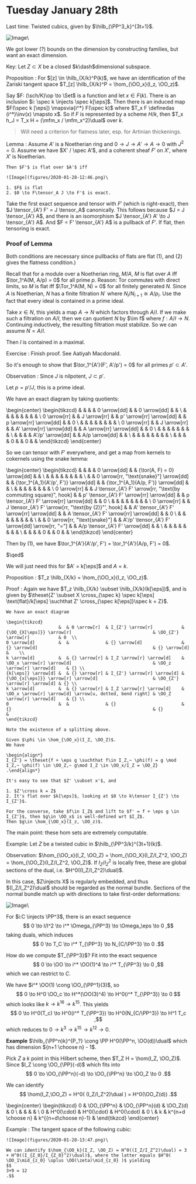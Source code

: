# Tuesday January 28th

Last time:
Twisted cubics, given by $\hilb_{\PP^3_k}^{3t+1}$.

![Image](figures/2020-01-28-12:36.png)\

We got lower (?) bounds on the dimension by constructing families, but want an exact dimension.

Key:
Let $Z\subset X$ be a closed $k\dash$dimensional subspace.

Proposition
: For $[z] \in \hilb_{X/k}^P(k)$, we have an identification of the Zariski tangent space $T_[z] \hilb_{X/k}^P = \hom_{\OO_x}(I_z, \OO_z)$.

Say $F: (\sch/K)\op \to \Set$ is a function and let $x\in F(k)$.
There is an inclusion $i: \spec k \injects \spec k[\eps]$.
Then there is an induced map $F(\spec k [\eps]) \mapsvia{i^*} F(\spec k)$ where $T_x F \definedas (i^*)\inv(x) \mapsto x$.
So if $F$ is represented by a scheme $H/k$, then $T_x h_J = T_x H = (\mfm_x / \mfm_x^2)\dual$ over $k$.

> Will need a criterion for flatness later, esp. for Artinian thickenings.

Lemma
:   Assume $A'$ is a Noetherian ring and $0 \to J \to A' \to A \to 0$ with $J^2 = 0$.
    Assume we have $X' / \spec A'$, and a coherent sheaf $F'$ on $X'$, where $X'$ is Noetherian.

    Then $F'$ is flat over $A'$ iff

    ![Image](figures/2020-01-28-12:46.png)\

    1. $F$ is flat
    2. $0 \to F\tensor_A J \to F'$ is exact.

Take the first exact sequence and tensor with $F'$ (which is right-exact), then $J \tensor_{A'} F' = J \tensor_A$ canonically.
This follows because $J = J \tensor_{A'} A$, and there is an isomorphism $J \tensor_{A'} A' \to J \tensor_{A'} A$.
And $F = F' \tensor_{A'} A$ is a pullback of $F'$.
If flat, then tensoring is exact.

### Proof of Lemma

Both conditions are necessary since pullbacks of flats are flat (1), and (2) gives the flatness condition.)

Recall that for a module over a Noetherian ring, $M/A$, $M$ is flat over $A$ iff $\tor_1^A(M, A/p) = 0$ for all prime $p$.
Reason: Tor commutes with direct limits, so $M$ is flat iff $\Tor_1^A(M, N) = 0$ for all finitely generated $N$.
Since $A$ is Noetherian, $N$ has a finite filtration $N^\cdot$ where $N_i / N_{i+1} \cong A/p_i$.
Use the fact that every ideal is contained in a prime ideal.

Take $x\in N$, this yields a map $A\to N$ which factors through $A/I$.
If we make such a filtration on $A/I$, then we can quotient $N$ by $\im f$ where $f: A/I \to N$.
Continuing inductively, the resulting filtration must stabilize.
So we can assume $N = A/I$.

Then $I$ is contained in a maximal.

Exercise
: Finish proof.
  See Aatiyah Macdonald.

So it's enough to show that $\tor_1^{A'}(F', A'/p') = 0$ for all primes $p' \subset A'$.

Observation
: Since $J$ is nilpotent, $J \subset p'$.

Let $p = p'/J$, this is a prime ideal.

We have an exact diagram by taking quotients:

\begin{center}
\begin{tikzcd}
             &  &              &  & 0 \arrow[dd]             &  & 0 \arrow[dd]            &  &   \\
             &  &              &  &                          &  &                         &  &   \\
0 \arrow[rr] &  & J \arrow[rr] &  & p' \arrow[rr] \arrow[dd] &  & p \arrow[rr] \arrow[dd] &  & 0 \\
             &  &              &  &                          &  &                         &  &   \\
0 \arrow[rr] &  & J \arrow[rr] &  & A' \arrow[rr] \arrow[dd] &  & A \arrow[rr] \arrow[dd] &  & 0 \\
             &  &              &  &                          &  &                         &  &   \\
             &  &              &  & A'/p' \arrow[dd]         &  & A/p \arrow[dd]          &  &   \\
             &  &              &  &                          &  &                         &  &   \\
             &  &              &  & 0                        &  & 0                       &  &
\end{tikzcd}
\end{center}

So we can tensor with $F'$ everywhere, and get a map from kernels to cokernels using the snake lemma:

\begin{center}
\begin{tikzcd}
             &  &                                                                  &  & 0 \arrow[dd]                                     &  & {\tor(A, F) = 0} \arrow[dd]             &  &   \\
             &  &                                                                  &  &                                                  &  &                                         &  &   \\
             &  & 0 \arrow[rr, "\text{snake}"] \arrow[dd]                          &  & {\tor_1^{A_1}(A'/p', F')} \arrow[dd]             &  & {\tor_1^{A_1}(A/p, F')} \arrow[dd]      &  &   \\
             &  &                                                                  &  &                                                  &  &                                         &  &   \\
0 \arrow[rr] &  & J \tensor_{A'} F' \arrow[rr, "\text{by commuting square}", hook] &  & p' \tensor_{A'} F' \arrow[rr] \arrow[dd]         &  & p \tensor_{A'} F' \arrow[rr] \arrow[dd] &  & 0 \\
             &  &                                                                  &  &                                                  &  &                                         &  &   \\
0 \arrow[rr] &  & J \tensor_{A'} F' \arrow[rr, "\text{by (2)}"', hook]             &  & A' \tensor_{A'} F' \arrow[rr] \arrow[dd]         &  & A \tensor_{A'} F' \arrow[rr] \arrow[dd] &  & 0 \\
             &  &                                                                  &  &                                                  &  &                                         &  &   \\
             &  & 0 \arrow[rr, "\text{snake}"]                                     &  & A'/p' \tensor_{A'} F' \arrow[dd] \arrow[rr, "="] &  & A/p \tensor_{A'} F' \arrow[dd]          &  &   \\
             &  &                                                                  &  &                                                  &  &                                         &  &   \\
             &  &                                                                  &  & 0                                                &  & 0                                       &  &
\end{tikzcd}
\end{center}

Then by (1), we have $\tor_1^{A'}(A'/p', F') = \tor_1^{A'}(A/p, F') = 0$.

$\qed$

We will just need this for $A' = k[\eps]$ and $A=k$.

Proposition
: $T_z \hilb_{X/k} = \hom_{\OO_x}(I_z, \OO_z)$.

Proof
:   Again we have $T_z \hilb_{X/k} \subset \hilb_{X/k}(k[\eps])$, and is given by $\theset{Z' \subset X \cross_{\spec k} \spec k[\eps] \text{flat}/k[\eps] \suchthat Z' \cross_{\spec k[\eps]}\spec k = Z}$.

    We have an exact diagram

    \begin{tikzcd}
                        &  & 0 \arrow[r]  & I_{Z'} \arrow[r]           & {\OO_{X[\eps]}} \arrow[r]                               & \OO_{Z'} \arrow[r]           & 0  \\
    0 \arrow[d]         &  &              & {} \arrow[d]               & {} \arrow[d]                                            & {} \arrow[d]                 &    \\
    k \arrow[d]         &  & {} \arrow[r] & I_Z \arrow[r] \arrow[d]    & \OO_x \arrow[r] \arrow[d]                               & \OO_z \arrow[r] \arrow[d]    & {} \\
    {k[\eps]} \arrow[d] &  & {} \arrow[r] & I_{Z'} \arrow[r] \arrow[d] & {\OO_{x[\eps]}} \arrow[r] \arrow[d]                     & \OO_{Z'} \arrow[r] \arrow[d] & {} \\
    k \arrow[d]         &  & {} \arrow[r] & I_Z \arrow[r] \arrow[d]    & \OO_x \arrow[r] \arrow[d] \arrow[u, dotted, bend right] & \OO_Z \arrow[r] \arrow[d]    & {} \\
    0                   &  &              & {}                         & {}                                                      & {}                           &
    \end{tikzcd}

    Note the existence of a splitting above.

    Given $\phi \in \hom_{\OO_x}(I_Z, \OO_Z)$.
    We have

    \begin{align*}
    I_{Z'} = \theset{f + \eps g \suchthat f\in I_Z,~ \phi(f) = g \mod I_Z,~ \phi(f) \in \OO_Z,~ g\mod I_Z \in \OO_x/I_Z = \OO_Z}
    .\end{align*}

    It's easy to see that $Z' \subset x'$, and

    1. $Z'\cross k = Z$
    2. It's flat over $k[\eps]$, looking at $0 \to k\tensor I_{Z'} \to I_{Z'}$.

    For the converse, take $f\in I_Z$ and lift to $f' = f + \eps g \in I_{Z'}$, then $g\in \OO_x$ is well-defined wrt $I_Z$.
    Then $g\in \hom_{\OO_x}(I_z, \OO_z)$.

The main point: these hom sets are extremely computable.

Example:
Let $Z$ be a twisted cubic in $\hilb_{\PP^3/k}^{3t+1}(k)$.

Observation:
$\hom_{\OO_x}(I_Z, \OO_Z) = \hom_{\OO_X}(I_Z/I_Z^2, \OO_Z) = \hom_{\OO_Z}(I_Z/I_Z^2, \OO_Z)$.
If $I_Z/I_Z^2$ is locally free, these are global sections of the dual, i.e. $H^0((I_Z/I_Z^2)\dual)$.

In this case, $Z\injects X$ is regularly embedded, and thus $(I_Z/I_Z^2)\dual$ should be regarded as the normal bundle.
Sections of the normal bundle match up with directions to take first-order deformations:

![Image](figures/2020-01-28-13:36.png)\

For $i:C \injects \PP^3$, there is an exact sequence
$$
0 \to I/I^2 \to i^* \Omega_{\PP^3} \to \Omega_\eps \to 0
,$$
taking duals, which induces
$$
0 \to T_C \to i^* T_{\PP^3} \to N_{C/\PP^3} \to 0
.$$

How do we compute $T_{\PP^3}$? Fit into the exact sequence
$$
0 \to \OO \to i^* \OO(1)^4 \to i^* T_{\PP^3} \to 0
,$$ which we can restrict to $C$.

We have $i^* \OO(1) \cong \OO_{\PP^1}(3)$, so
$$
0 \to H^0 \OO_c \to H^*(\OO(3)^4) \to H^0(i^* T_{\PP^3}) \to 0
$$
which looks like $k \to k^{16} \to k^{15}$.
This yields
$$
0 \to H^0(T_c) \to H^0(i^* T_{\PP^3}) \to H^0(N_{C/\PP^3}) \to H^1 T_c
,$$
which reduces to $0\to k^3 \to k^{15} \to k^{12} \to 0$.

**Example**
$\hilb_{\PP^n)k}^{P_?} \cong \PP H^0(\PP^n, \OO(d))\dual$ which has dimension ${n+1 \choose n} - 1$.

Pick $Z$ a $k$ point in this Hilbert scheme, then $T_Z H = \hom(I_Z, \OO_Z)$.
Since $I_Z \cong \OO_{\PP}(-d)$ which fits into
$$
0 \to \OO_{\PP^n}(-d) \to \OO_{\PP^n} \to \OO_Z \to 0
.$$

We can identify
$$
\hom(I_Z,\OO_Z) = H^0( (I_Z/I_Z^2)\dual  ) = H^0(\OO_Z(d))
.$$

\begin{center}
\begin{tikzcd}
0 & \OO_{\PP^n} & \OO_{\PP^n}(d)    & \OO_Z(d)             & 0 \\
  &             &                   &                      &   \\
0 & H^0(\cdot)  & H^0(\cdot)        & H^0(\cdot)           & 0 \\
  & k           & k^{n+d \choose n} & k^{{n+d\choose n}-1} &
\end{tikzcd}
\end{center}

Example
:   The tangent space of the following cubic:

    ![Image](figures/2020-01-28-13:47.png)\

    We can identify $\hom_{\OO_k}(I_Z, \OO_Z) = H^0((I_Z/I_Z^2)\dual) = 3 + H^0((I_{Z_0}/I_{Z_0}^2)\dual)$, where the latter equals $H^0( \OO_1\mid_{z_0} \oplus \OO(\zeta)\mid_{z_0} )$ yielding
    $$
    3+9 = 12
    .$$
